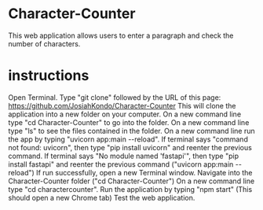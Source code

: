 # Character-Counter
This web application  allows users to enter a paragraph and check the number of characters.
# instructions 
Open Terminal. Type "git clone" followed by the URL of this page: https://github.com/JosiahKondo/Character-Counter
This will clone the application into a new folder on your computer. 
On a new command line type "cd Character-Counter" to go into the folder. 
On a new command line type "ls" to see the files contained in the folder. 
On a new command line run the app by typing "uvicorn app:main --reload". 
If terminal says "command not found: uvicorn", then type "pip install uvicorn" and reenter the previous command. 
If terminal says "No module named 'fastapi'", then type "pip install fastapi" and reenter the previous command ("uvicorn app:main --reload")
If run successfully, open a new Terminal window. 
Navigate into the Character-Counter folder ("cd Character-Counter")
On a new command line type "cd charactercounter".
Run the application by typing "npm start" (This should open a new Chrome tab)
Test the web application. 
